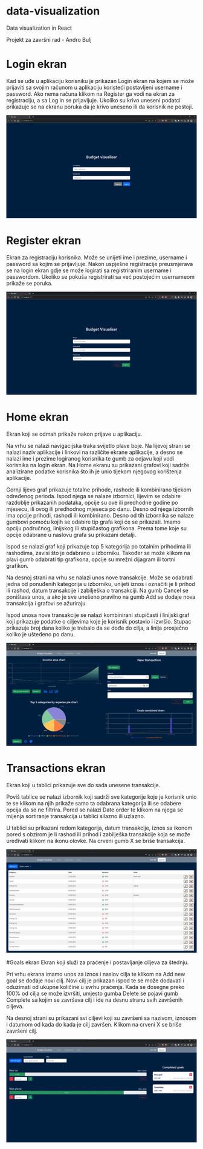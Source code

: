 # data-visualization
Data visualization in React

Projekt za završni rad - Andro Bulj

# Login ekran
Kad se uđe u aplikaciju korisniku je prikazan Login ekran na kojem se može prijaviti sa svojim računom u aplikaciju koristeći postavljeni username i password. Ako nema računa klikom na Register ga vodi na ekran za registraciju, a sa Log in se prijavljuje. Ukoliko su krivo uneseni podatci prikazuje se na ekranu poruka da je krivo uneseno ili da korisnik ne postoji.

![Login screen](readme-images/login.png)




# Register ekran
Ekran za registraciju korisnika. Može se unijeti ime i prezime, username i password sa kojim se prijavljuje. Nakon uspješne registracije preusmjerava se na login ekran gdje se može logirati sa registriranim username i passwordom. Ukoliko se pokuša registrirati sa već postojećim usernameom prikaže se poruka.

![Register screen](readme-images/register.png)

# Home ekran
Ekran koji se odmah prikaže nakon prijave u aplikaciju. 

Na vrhu se nalazi navigacijska traka svijetlo plave boje. Na lijevoj strani se nalazi naziv aplikacije i linkovi na različite ekrane aplikacije, a desno se nalazi ime i prezime logiranog korisnika te gumb za odjavu koji vodi korisnika na login ekran. Na Home ekranu su prikazani grafovi koji sadrže analizirane podatke korisnika što ih je unio tijekom njegovog korištenja aplikacije. 

Gornji lijevo graf prikazuje totalne prihode, rashode ili kombinirano tijekom određenog perioda. Ispod njega se nalaze izbornici, lijevim se odabire razdoblje prikazanih podataka, opcije su ove ili predhodne godine po mjesecu, ili ovog ili predhodnog mjeseca po danu. Desno od njega izbornih ima opcije prihodi, rashodi ili kombinirano. Desno od tih izbornika se nalaze gumbovi pomoću kojih se odabire tip grafa koji će se prikazati. Imamo opciju područnog, linijskog ili stupičastog grafikona. Prema tome koje su opcije odabrane u naslovu grafa su prikazani detalji.

Ispod se nalazi graf koji prikazuje top 5 kategorija po totalnim prihodima ili rashodima, zavisi što je odabrano u izborniku. Također se može klikom na plavi gumb odabrati tip grafikona, opcije su mrežni dijagram ili tortni grafikon.

Na desnoj strani na vrhu se nalazi unos nove transakcije. Može se odabrati jedna od ponuđenih kategorija u izborniku, unijeti iznos i označiti je li prihod ili rashod, datum transakcije i zabilješka o transakciji. Na gumb Cancel se poništava unos, a ako je sve unešeno pravilno na gumb Add se dodaje nova transakcija i grafovi se ažuriraju.

Ispod unosa nove transakcije se nalazi kombinirani stupičasti i linijski graf koji prikazuje podatke o ciljevima koje je korisnik postavio i izvršio. Stupac prikazuje broj dana koliko je trebalo da se dođe do cilja, a linija prosječno koliko je ušteđeno po danu. 

![Register screen](readme-images/home-screen.png)

# Transactions ekran
Ekran koji u tablici prikazuje sve do sada unesene transakcije.

Poviš tablice se nalazi izbornik koji sadrži sve kategorije koje je korisnik unio te se klikom na njih prikaže samo ta odabrana kategorija ili se odabere opcija da se ne filtrira. Pored se nalazi Date order te klikom na njega se mijenja sortiranje transakcija u tablici silazno ili uzlazno.

U tablici su prikazani redom kategorija, datum transakcije, iznos sa ikonom pored s obzirom je li rashod ili prihod i zabilješka transakcije koja se može uređivati klikom na ikonu olovke. Na crveni gumb X se briše transakcija.

![Transactions screen](readme-images/transactions-screen.png)

#Goals ekran
Ekran koji služi za praćenje i postavljanje ciljeva za štednju. 

Pri vrhu ekrana imamo unos za iznos i naslov cilja te klikom na Add new goal se dodaje novi cilj. Novi cilj je prikazan ispod te se može dodavati i oduzimati od ukupne količine u svrhu praćenja. Kada se dosegne preko 100% od cilja se može izvršiti, umjesto gumba Delete se pojavi gumb Complete sa kojim se završava cilj i ide na desnu stranu svih završenih ciljeva. 

Na desnoj strani su prikazani svi ciljevi koji su završeni sa nazivom, iznosom i datumom od kada do kada je cilj završen. Klikom na crveni X se briše završeni cilj.

![Goals screen](readme-images/goals-screen.png)
